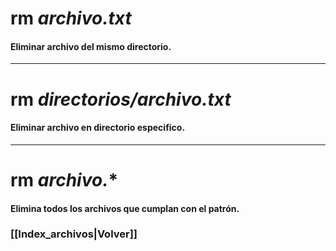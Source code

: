 # rm *archivo.txt*
#### Eliminar archivo del mismo directorio.
---
# rm  *directorios/archivo.txt*
#### Eliminar archivo en directorio especifico.
---
# rm *archivo.*\*
#### Elimina todos los archivos que cumplan con el patrón.
### [[Index_archivos|Volver]]